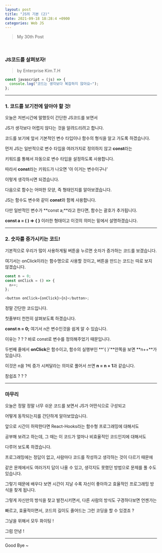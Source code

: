 ```yaml
---
layout: post
title: "JS의 기본 (2)"
date: 2021-09-18 18:28:4 +0900
categories: Web JS
---
```


> My 30th Post

<br>

### JS코드를 살펴보자!

> by Enterprise Kim.T.H

```javascript
const javascript = (js) => {
  console.log("코드는 생각보다 복잡하지 않아요~");
};
```

---

### 1. 코드를 보기전에 알아야 할 것!

오늘은 저번시간에 말했듯이 간단한 JS코드를 보면서

JS가 생각보다 어렵지 않다는 것을 알려드리려고 합니다.

코드를 보기에 앞서 기본적인 변수 타입이나 함수의 형식을 알고 가도록 하겠습니다.

먼저 JS는 일반적으로 변수 타입을 여러가지로 정의하지 않고 **const**라는

키워드를 통해서 자동으로 변수 타입을 설정하도록 사용합니다.

따라서 **const**라는 키워드가 나오면 '아 이거는 변수이구나'

이렇게 생각하시면 되겠습니다.

다음으로 함수는 어떠한 모양, 즉 형태인지를 알아보겠습니다.

JS는 함수도 변수와 같이 **const**와 함께 사용합니다.

다만 일반적인 변수가 **const a;**라고 한다면, 함수는 괄호가 추가됩니다.

**const a = ( ) => { }** 이러한 형태이고 이것의 의미는 밑에서 설명하겠습니다.

---

### 2. 숫자를 증가시키는 코드!

기본적으로 우리가 많이 사용하게될 버튼을 누르면 숫자가 증가하는 코드를 보겠습니다.

여기서는 onClick이라는 함수명으로 사용할 것이고, 버튼을 만드는 코드는 따로 보지 않겠습니다.

```javascript
const n = 0;
const onClick = () => {
  n++;
};

<button onClick={onClick}>{n}</button>;
```

정말 간단한 코드입니다.

첫줄부터 천천히 살펴보도록 하겠습니다.

**const n = 0;** 여기서 n은 변수인것을 쉽게 알 수 있습니다.

이유는 ? ? ? 바로 const로 변수를 정의해주었기 때문입니다.

두번째 줄에서 **onClick**은 함수이고, 함수의 실행부인 **'{ }'**안쪽을 보면 **n++**가 있습니다.

이것은 n을 1씩 증가 시켜달라는 의미로 풀어서 쓰면 **n = n + 1**과 같습니다.

참쉽죠 ? ? ?

---

### 마무리

오늘은 정말 정말 너무 쉬운 코드를 보면서 JS가 어떤식으로 구성되고

어떻게 동작되는지를 간단하게 알아보았습니다.

앞으로 시간이 허락한다면 React-Hooks라는 함수형 프로그래밍에 대해서도

공부해 보려고 하는데, 그 때는 이 코드가 얼마나 비효율적인 코드인지에 대해서도

다루어 보도록 하겠습니다.

프로그래밍에는 정답이 없고, 사람마다 코드를 작성하고 생각하는 것이 다르기 때문에

같은 문제에서도 여러가지 답이 나올 수 있고, 생각지도 못했던 방법으로 문제를 풀 수도 있습니다.

그렇기 때문에 배우다 보면 시간이 지날 수록 자신이 좋아하고 효율적인 프로그래밍 방식을 찾게 됩니다.

그렇게 자신만의 방식을 찾고 발전시키면서, 다른 사람의 방식도 구경하다보면 언젠가는

빠르고, 효율적이면서, 코드의 길이도 줄어드는 그런 코딩을 할 수 있겠죠 ?

그날을 위해서 모두 화이팅 !

그럼 안녕 !

---

Good Bye ~
